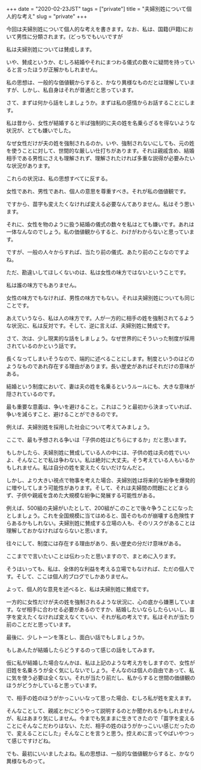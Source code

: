 +++
date = "2020-02-23JST"
tags = ["private"]
title = "夫婦別姓について個人的な考え"
slug = "private"
+++

今回は夫婦別姓について個人的な考えを書きます。なお、私は、国籍(戸籍)において男性に分類されます。(どっちでもいいですが

私は夫婦別姓については賛成します。

いや、賛成というか、むしろ結婚やそれにまつわる儀式の数々に疑問を持っていると言ったほうが正解かもしれません。

私の思想は、一般的な価値観からすると、かなり異様なものだとは理解していますが、しかし、私自身はそれが普通だと思っています。

さて、まずは何から話をしましょうか。まずは私の感情からお話することにします。

私は昔から、女性が結婚すると半ば強制的に夫の姓を名乗らざるを得ないような状況が、とても嫌いでした。

なぜ女性だけが夫の姓を強制されるのか。いや、強制されないにしても、元の姓を使うことに対して、世間的な厳しい仕打ちがあります。それは親戚含め、結婚相手である男性にさえも理解されず、理解されたければ多重な説得が必要みたいな状況があります。

これらの状況は、私の思想すべてに反する。

女性であれ、男性であれ、個人の意思を尊重すべき。それが私の価値観です。

ですから、苗字も変えたくなければ変える必要なんてありません。私はそう思います。

それに、女性を物のように扱う結婚の儀式の数々を私はとても嫌いです。あれは一体なんなのでしょう。私の価値観からすると、わけがわからないと思っています。

ですが、一般の人々からすれば、当たり前の儀式、あたり前のことなのですよね。

ただ、勘違いしてほしくないのは、私は女性の味方ではないということです。

私は誰の味方でもありません。

女性の味方でもなければ、男性の味方でもない。それは夫婦別姓についても同じことです。

あえていうなら、私は人の味方です。人が一方的に相手の姓を強制されてるような状況に、私は反対です。そして、逆に言えば、夫婦別姓に賛成です。

さて、次は、少し現実的な話をしましょう。なぜ世界的にそういった制度が採用されているのかという話です。

長くなってしまいそうなので、端的に述べることにします。制度というのはどのようなものであれ存在する理由があります。長い歴史があればそれだけの意味がある。

結婚という制度において、妻は夫の姓を名乗るというルールにも、大きな意味が隠されているのです。

最も重要な意義は、争いを避けること。これはこうと最初から決まっていれば、争いを減らすこと、避けることができるのです。

例えば、夫婦別姓を採用した社会について考えてみましょう。

ここで、最も予想される争いは「子供の姓はどちらにするか」だと思います。

もしかしたら、夫婦別姓に賛成している人の中には、子供の姓は夫の姓でいいよ、そんなことで私は争わない。私は絶対に大丈夫。そう考えている人もいるかもしれません。私は自分の姓を変えたくないだけなんだと。

しかし、より大きい視点で物事を考えた場合、夫婦別姓は将来的な紛争を爆発的に増やしてしまう可能性があります。そして、それは夫婦間の問題にとどまらず、子供や親戚を含めた大規模な紛争に発展する可能性がある。

例えば、500組の夫婦がいたとして、200組がこのことで後々争うことになったとしましょう。これを全国規模に当てはめると、国そのものが崩壊する危険性すらあるかもしれない。夫婦別姓に賛成する立場の人も、そのリスクがあることは理解しておかなければならないと思います。

往々にして、制度には存在する理由があり、長い歴史の分だけ意味がある。

ここまでで言いたいことは伝わったと思いますので、まとめに入ります。

そうはいっても、私は、全体的な利益を考える立場でもなければ、ただの個人です。そして、ここは個人的ブログでしかありません。

よって、個人的な意見を述べると、私は夫婦別姓に賛成です。

一方的に女性だけが夫の姓を強制されるような状況に、心の底から嫌悪しています。なぜ相手に合わせる必要があるのですか、結婚したいならしたらいいし、苗字を変えたくなければ変えなくていい、それが私の考えです。私はそれが当たり前のことだと思っています。

最後に、少しトーンを落とし、面白い話でもしましょうか。

もしあんたが結婚したらどうするのって感じの話をしてみます。

仮に私が結婚した場合なんかは、私は上記のような考え方をしますので、女性が旧姓を名乗ろうが全く気にしないでしょう。そんなのは個人の自由であって、私に気を使う必要は全くない。それが当たり前だし、私からすると世間の価値観のほうがどうかしていると思っています。

で、相手の姓のほうがかっこいいなって思った場合、むしろ私が姓を変えます。

そんなことして、親戚とかにどうやって説明するのとか聞かれるかもしれませんが、私はあまり気にしません。今までも気ままに生きてきたので「苗字を変えることにそんなこだわりはない、ただ、相手の姓のほうがかっこいい感じだったので、変えることにした」そんなことを言うと思う。控えめに言ってやばいやつって感じですけどね。

でも、最初にいいましたよね。私の思想は、一般的な価値観からすると、かなり異様なものって。

